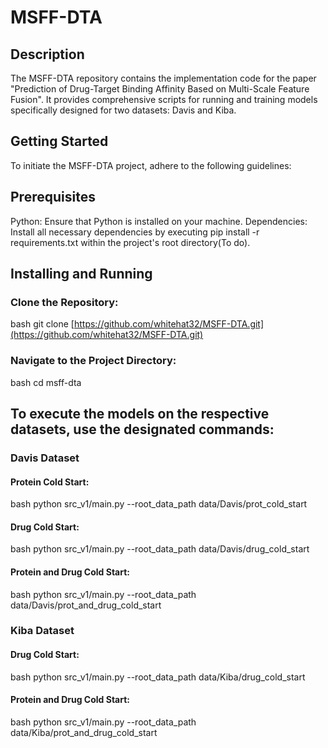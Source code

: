 # MSFF-DTA

## Description
The MSFF-DTA repository contains the implementation code for the paper "Prediction of Drug-Target Binding Affinity Based on Multi-Scale Feature Fusion". It provides comprehensive scripts for running and training models specifically designed for two datasets: Davis and Kiba.

## Getting Started
To initiate the MSFF-DTA project, adhere to the following guidelines:

## Prerequisites
Python: Ensure that Python is installed on your machine.
Dependencies: Install all necessary dependencies by executing 
pip install -r requirements.txt within the project's root directory(To do).

## Installing and Running
### Clone the Repository:
bash
git clone [https://github.com/whitehat32/MSFF-DTA.git](https://github.com/whitehat32/MSFF-DTA.git)


### Navigate to the Project Directory:
bash
cd msff-dta

## To execute the models on the respective datasets, use the designated commands:
### Davis Dataset
#### Protein Cold Start:
bash
python src_v1/main.py --root_data_path data/Davis/prot_cold_start
#### Drug Cold Start:
bash
python src_v1/main.py --root_data_path data/Davis/drug_cold_start
#### Protein and Drug Cold Start:
bash
python src_v1/main.py --root_data_path data/Davis/prot_and_drug_cold_start

### Kiba Dataset
#### Drug Cold Start:
bash
python src_v1/main.py --root_data_path data/Kiba/drug_cold_start
#### Protein and Drug Cold Start:
bash
python src_v1/main.py --root_data_path data/Kiba/prot_and_drug_cold_start


